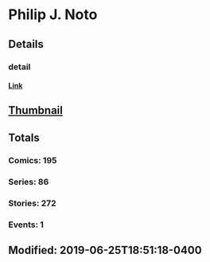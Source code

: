 # Philip J. Noto 
## Details
### detail
#### [Link](http://marvel.com/comics/creators/5160/philip_j_noto?utm_campaign=apiRef&utm_source=225578a89fc76f3d20fbffda5d17a88d)
## [Thumbnail](http://i.annihil.us/u/prod/marvel/i/mg/8/f0/4c7cb149b0e15.jpg)
## Totals
### Comics: 195
### Series: 86
### Stories: 272
### Events: 1
## Modified: 2019-06-25T18:51:18-0400